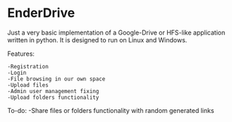 # EnderDrive

Just a very basic implementation of a Google-Drive or HFS-like application written in python.
It is designed to run on Linux and Windows.

Features:

    -Registration
    -Login
    -File browsing in our own space
    -Upload files
    -Admin user management fixing
    -Upload folders functionality

To-do:
    -Share files or folders functionality with random generated links
